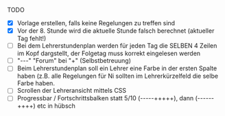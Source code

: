 TODO

- [x] Vorlage erstellen, falls keine Regelungen zu treffen sind
- [x] Vor der 8. Stunde wird die aktuelle Stunde falsch berechnet (aktueller Tag fehlt!)
- [ ] Bei dem Lehrerstundenplan werden für jeden Tag die SELBEN 4 Zeilen im Kopf dargstellt, der Folgetag muss korrekt eingelesen werden
- [ ] "---" "Forum" bei "+" (Selbstbetreuung)
- [ ] Beim Lehrerstundenplan soll ein Lehrer eine Farbe in der ersten Spalte haben (z.B. alle Regelungen für Ni sollten im Lehrerkürzelfeld die selbe Farbe haben.
- [ ] Scrollen der Lehreransicht mittels CSS
- [ ] Progressbar / Fortschrittsbalken statt 5/10  (-----+++++), dann (------++++) etc in hübsch

